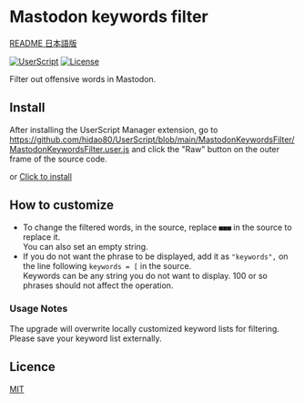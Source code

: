 # Mastodon keywords filter

[README 日本語版](./README_ja.md)

[![UserScript](https://img.shields.io/badge/Framework-UserScript-blue.svg)](https://en.wikipedia.org/wiki/Userscript)
[![License](https://img.shields.io/github/license/hidao80/UserScript)](/LICENSE)

Filter out offensive words in Mastodon.

## Install

After installing the UserScript Manager extension, go to https://github.com/hidao80/UserScript/blob/main/MastodonKeywordsFilter/MastodonKeywordsFilter.user.js and click the "Raw" button on the outer frame of the source code.

or [Click to install](https://github.com/hidao80/UserScript/raw/main/MastodonKeywordsFilter/MastodonKeywordsFilter.user.js)

## How to customize

-   To change the filtered words, in the source, replace `■■■` in the source to replace it.  
    You can also set an empty string.
-   If you do not want the phrase to be displayed, add it as `"keywords",` on the line following `keywords = [` in the source.  
    Keywords can be any string you do not want to display. 100 or so phrases should not affect the operation.

### Usage Notes

The upgrade will overwrite locally customized keyword lists for filtering.  
Please save your keyword list externally.

## Licence

[MIT](/LICENSE)
